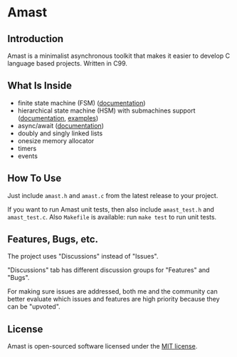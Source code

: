 # Amast

## Introduction
<a name="introduction"></a>

Amast is a minimalist asynchronous toolkit that makes it easier to develop C language based projects. Written in C99.

## What Is Inside

- finite state machine (FSM) ([documentation](https://github.com/adel-mamin/amast/blob/main/libs/fsm/README.rst))
- hierarchical state machine (HSM) with submachines support ([documentation](https://github.com/adel-mamin/amast/blob/main/libs/hsm/README.rst), [examples](https://github.com/adel-mamin/amast/tree/main/apps/examples/hsm))
- async/await ([documentation](https://github.com/adel-mamin/amast/blob/main/libs/async/README.rst))
- doubly and singly linked lists
- onesize memory allocator
- timers
- events

## How To Use
<a name="how-to-use"></a>

Just include `amast.h` and `amast.c` from the latest release to your project.

If you want to run Amast unit tests, then also include `amast_test.h` and `amast_test.c`. Also `Makefile` is available: run `make test` to run unit tests.

## Features, Bugs, etc.

The project uses "Discussions" instead of "Issues".

"Discussions" tab has different discussion groups for "Features" and "Bugs".

For making sure issues are addressed, both me and the community can better evaluate which issues and features are high priority because they can be "upvoted".

## License
<a name="license"></a>

Amast is open-sourced software licensed under the [MIT license](LICENSE.md).
